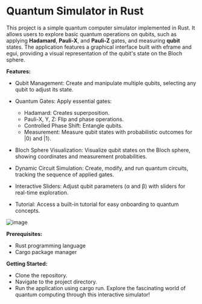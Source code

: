 
# **Quantum Simulator in Rust**
This project is a simple quantum computer simulator implemented in Rust. It allows users to explore basic quantum operations on qubits, such as applying **Hadamard**, **Pauli-X**, and **Pauli-Z** gates, and measuring **qubit** states. The application features a graphical interface built with eframe and egui, providing a visual representation of the qubit's state on the Bloch sphere.

**Features:**

- Qubit Management: Create and manipulate multiple qubits, selecting any qubit to adjust its state.
- Quantum Gates: Apply essential gates:

  - Hadamard: Creates superposition.
  - Pauli-X, Y, Z: Flip and phase operations.
  - Controlled Phase Shift: Entangle qubits.
  - Measurement: Measure qubit states with probabilistic outcomes for |0⟩ and |1⟩.

- Bloch Sphere Visualization: Visualize qubit states on the Bloch sphere, showing coordinates and measurement probabilities.

- Dynamic Circuit Simulation: Create, modify, and run quantum circuits, tracking the sequence of applied gates.

- Interactive Sliders: Adjust qubit parameters (α and β) with sliders for real-time exploration.

- Tutorial: Access a built-in tutorial for easy onboarding to quantum concepts.

![image](https://github.com/user-attachments/assets/54b65b21-4659-45f0-b02e-53dcc587fef6)


**Prerequisites:**
- Rust programming language
- Cargo package manager
  
**Getting Started:**
- Clone the repository.
- Navigate to the project directory.
- Run the application using cargo run.
Explore the fascinating world of quantum computing through this interactive simulator!
